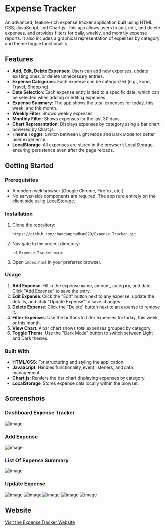 # Expense Tracker

An advanced, feature-rich expense tracker application built using HTML, CSS, JavaScript, and Chart.js. This app allows users to add, edit, and delete expenses, and provides filters for daily, weekly, and monthly expense reports. It also includes a graphical representation of expenses by category and theme toggle functionality.

## Features

- **Add, Edit, Delete Expenses**: Users can add new expenses, update existing ones, or delete unnecessary entries.
- **Expense Categories**: Each expense can be categorized (e.g., Food, Travel, Shopping).
- **Date Selection**: Each expense entry is tied to a specific date, which can be selected when adding or editing expenses.
- **Expense Summary**: The app shows the total expenses for today, this week, and this month.
- **Weekly Filter**: Shows weekly expenses
- **Monthly Filter**: Shows expenses for the last 30 days.
- **Chart Representation**: Displays expenses by category using a bar chart powered by Chart.js.
- **Theme Toggle**: Switch between Light Mode and Dark Mode for better user experience.
- **LocalStorage**: All expenses are stored in the browser’s LocalStorage, ensuring persistence even after the page reloads.

## Getting Started

### Prerequisites

- A modern web browser (Google Chrome, Firefox, etc.).
- No server-side components are required. The app runs entirely on the client side using LocalStorage.

### Installation

1. Clone the repository:
    ```bash
    https://github.com/chandanpradhan029/Expense_Tracker.git
    ```
2. Navigate to the project directory:
    ```bash
    cd Expense_Tracker-main
    ```
3. Open `index.html` in your preferred browser.

### Usage

1. **Add Expense**: Fill in the expense name, amount, category, and date. Click "Add Expense" to save the entry.
2. **Edit Expense**: Click the "Edit" button next to any expense, update the details, and click "Update Expense" to save changes.
3. **Delete Expense**: Click the "Delete" button next to an expense to remove it.
4. **Filter Expenses**: Use the buttons to filter expenses for today, this week, or this month.
5. **View Chart**: A bar chart shows total expenses grouped by category.
6. **Toggle Theme**: Use the "Dark Mode" button to switch between Light and Dark themes.



### Built With

- **HTML/CSS**: For structuring and styling the application.
- **JavaScript**: Handles functionality, event listeners, and data management.
- **Chart.js**: Renders the bar chart displaying expenses by category.
- **LocalStorage**: Stores expense data locally within the browser.


## Screenshots

### Dashboard Expense Tracker
![image](https://github.com/user-attachments/assets/3cc9f144-2b12-4112-92a6-4c380469f2b7)

### Add Expense 
![image](https://github.com/user-attachments/assets/ab54bfbc-7a30-4d9a-9162-e1f28aacbb56)

### List Of Expense Summary 
![image](https://github.com/user-attachments/assets/e5975552-9282-4497-aa0d-133806ec4e6c)

### Update Expense 
![image](https://github.com/user-attachments/assets/5f5f7ac1-fa4f-48b6-990b-231ba41ccc1d)
![image](https://github.com/user-attachments/assets/bcb3d59d-01b0-439b-8be7-3846444442e0)
![image](https://github.com/user-attachments/assets/04fa0b41-36dc-495c-be7a-dd3d3350c715)
![image](https://github.com/user-attachments/assets/5c24d32f-12e9-4085-a1fd-29952893b281)
![image](https://github.com/user-attachments/assets/23aca842-7b02-4c36-bbbc-1df41238604c)









## Website
[Visit the Expense Tracker Website](https://chandanpradhan029.github.io/Expense_Tracker/)


